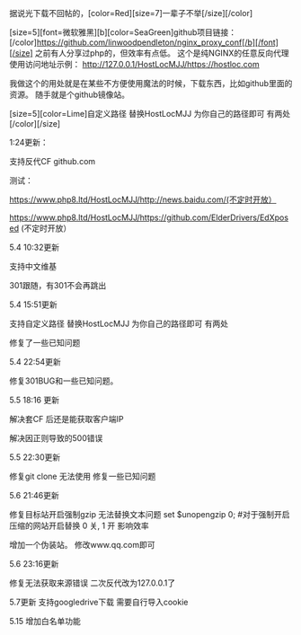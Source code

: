 据说光下载不回帖的，[color=Red][size=7]一辈子不举[/size][/color]

[size=5][font=微软雅黑][b][color=SeaGreen]github项目链接：[/color]https://github.com/linwoodpendleton/nginx_proxy_conf[/b][/font][/size]
之前有人分享过php的，但效率有点低。
这个是纯NGINX的任意反向代理
使用访问地址示例：
http://127.0.0.1/HostLocMJJ/https://hostloc.com

我做这个的用处就是在某些不方便使用魔法的时候，下载东西，比如github里面的资源。
随手就是个github镜像站。



[size=5][color=Lime]自定义路径 替换HostLocMJJ 为你自己的路径即可 有两处[/color][/size]







1:24更新：

支持反代CF github.com

测试：

https://www.php8.ltd/HostLocMJJ/http://news.baidu.com/(不定时开放）

https://www.php8.ltd/HostLocMJJ/https://github.com/ElderDrivers/EdXposed            (不定时开放）


5.4 10:32更新

支持中文维基

301跟随，有301不会再跳出



5.4 15:51更新

支持自定义路径 替换HostLocMJJ 为你自己的路径即可 有两处

修复了一些已知问题


5.4 22:54更新

修复301BUG和一些已知问题。


5.5 18:16 更新

解决套CF 后还是能获取客户端IP

解决因正则导致的500错误


5.5 22:30更新 

修复git clone 无法使用 
修复一些已知问题

5.6 21:46更新

修复目标站开启强制gzip 无法替换文本问题   set $unopengzip 0; #对于强制开启压缩的网站开启替换 0 关, 1 开 影响效率



增加一个伪装站。 修改www.qq.com即可


5.6 23:16更新

修复无法获取来源错误
二次反代改为127.0.0.1了

5.7更新
支持googledrive下载 需要自行导入cookie

5.15 增加白名单功能
